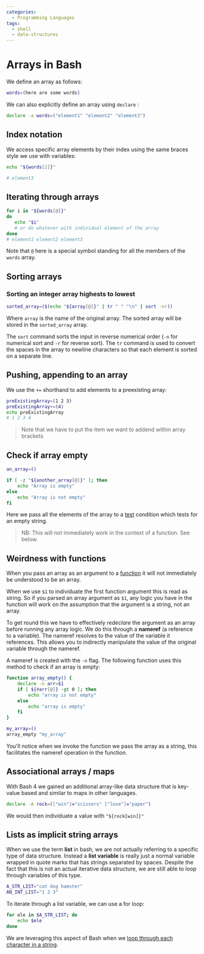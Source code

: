 ```yaml
---
categories:
  - Programming Languages
tags:
  - shell
  - data-structures
---
```


# Arrays in Bash

We define an array as follows:

```bash
words=(here are some words)
```

We can also explicitly define an array using `declare` :

```bash
declare -a words=("element1" "element2" "element3")
```

## Index notation

We access specific array elements by their index using the same braces style we use with variables:

```bash
echo "${words[2]}"

# element3
```

## Iterating through arrays

```bash
for i in "${words[@]}"
do
   echo "$i"
   # or do whatever with individual element of the array
done
# element1 element2 element3
```

Note that `@` here is a special symbol standing for all the members of the `words` array.

## Sorting arrays

### Sorting an integer array highests to lowest

```bash
sorted_array=($(echo "${array[@]}" | tr " " "\n" | sort -nr))
```

Where `array` is the name of the original array. The sorted array will be stored in the `sorted_array` array.

The `sort` command sorts the input in reverse numerical order (`-n` for numerical sort and `-r` for reverse sort). The `tr` command is used to convert the spaces in the array to newline characters so that each element is sorted on a separate line.

## Pushing, appending to an array

We use the `+=` shorthand to add elements to a preexisting array:

```bash
preExistingArray=(1 2 3)
preExistingArray+=(4)
echo preExistingArray
# 1 2 3 4

```

> Note that we have to put the item we want to addend within array brackets

## Check if array empty

```sh
an_array=()

if [ -z "${another_array[@]}" ]; then
    echo "Array is empty"
else
    echo "Array is not empty"
fi
```

Here we pass all the elements of the array to a [test](/Programming_Languages/Shell/Test_values_in_Bash.md) condition which tests for an empty string.

> NB: This will not immediately work in the context of a function. See below.

## Weirdness with functions

When you pass an array as an argument to a [function](/Programming_Languages/Shell/Functions_in_Bash.md) it will not immediately be understood to be an array.

When we use `$1` to individuate the first function argument this is read as string. So if you parsed an array argument as `$1`, any logic you have in the function will work on the assumption that the argument is a string, not an array.

To get round this we have to effectively _redeclare_ the argument as an array before running any array logic. We do this through a **nameref** (a reference to a variable). The nameref resolves to the value of the variable it references. This allows you to indirectly manipulate the value of the original variable through the nameref.

A nameref is created with the `-n` flag. The following function uses this method to check if an array is empty:

```sh
function array_empty() {
    declare -n arr=$1
    if [ ${#arr[@]} -gt 0 ]; then
        echo "array is not empty"
    else
        echo "array is empty"
    fi
}

my_array=()
array_empty "my_array"
```

You'll notice when we invoke the function we pass the array as a string, this facilitates the nameref operation in the function.

## Associational arrays / maps

With Bash 4 we gained an additional array-like data structure that is key-value based and similar to maps in other languages.

```bash
declare -A rock=(["win"]="scissors" ["lose"]="paper")
```

We would then individuate a value with `"${rock[win]}"`

## Lists as implicit string arrays

When we use the term **list** in bash, we are not actually referring to a specific type of data structure. Instead a **list variable** is really just a normal variable wrapped in quote marks that has strings separated by spaces. Despite the fact that this is not an actual iterative data structure, we are still able to loop through variables of this type.

```bash
A_STR_LIST="cat dog hamster"
AN_INT_LIST="1 2 3"
```

To iterate through a list variable, we can use a for loop:

```bash
for ele in $A_STR_LIST; do
    echo $ele
done
```

We are leveraging this aspect of Bash when we [loop through each character in a string](/Programming_Languages/Shell/Strings_in_bash.md#loop-through-each-character-in-a-string).

